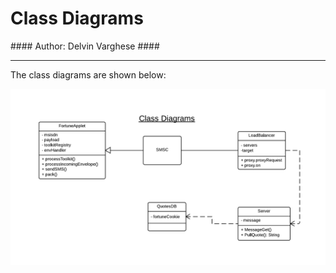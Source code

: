 <h1>Class Diagrams</h1>
#### Author: Delvin Varghese ####

----------

The class diagrams are shown below:

![Use case image](classdiagram.png)
